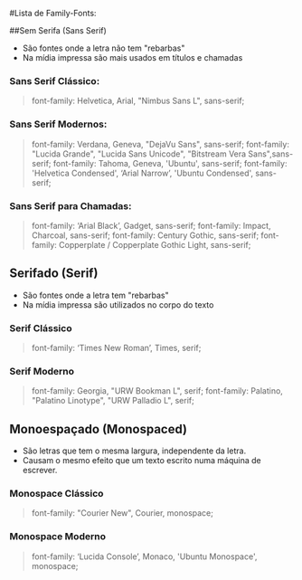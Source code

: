 #Lista de Family-Fonts:

##Sem Serifa (Sans Serif)
* São fontes onde a letra não tem "rebarbas"
* Na mídia impressa são mais usados em títulos e chamadas

### Sans Serif Clássico:
> font-family: Helvetica, Arial, "Nimbus Sans L", sans-serif;

### Sans Serif Modernos:
> font-family: Verdana, Geneva, "DejaVu Sans", sans-serif;
> font-family: "Lucida Grande", "Lucida Sans Unicode", "Bitstream Vera Sans",sans-serif;
> font-family: Tahoma, Geneva, 'Ubuntu', sans-serif;
> font-family: 'Helvetica Condensed', ‘Arial Narrow’, 'Ubuntu Condensed', sans-serif;

### Sans Serif para Chamadas:
> font-family: ‘Arial Black’, Gadget, sans-serif;
> font-family: Impact, Charcoal, sans-serif;
> font-family: Century Gothic, sans-serif;
> font-family: Copperplate / Copperplate Gothic Light, sans-serif;

## Serifado (Serif)
* São fontes onde a letra tem "rebarbas"
* Na mídia impressa são utilizados no corpo do texto

### Serif Clássico
> font-family: ‘Times New Roman’, Times, serif;

### Serif Moderno
> font-family: Georgia, "URW Bookman L", serif;
> font-family: Palatino, "Palatino Linotype", "URW Palladio L", serif;

## Monoespaçado (Monospaced)
* São letras que tem o mesma largura, independente da letra.
* Causam o mesmo efeito que um texto escrito numa máquina de escrever.

### Monospace Clássico
> font-family: "Courier New", Courier, monospace;

### Monospace Moderno
> font-family: ‘Lucida Console’, Monaco, 'Ubuntu Monospace', monospace;





